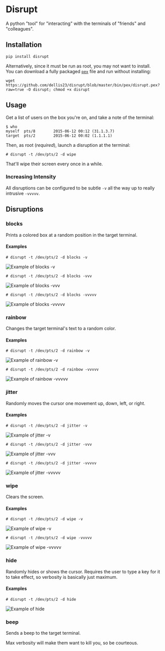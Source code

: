 # Disrupt

A python "tool" for "interacting" with the terminals of "friends" and 
"colleagues".

## Installation

    pip install disrupt

Alternatively, since it must be run as root, you may not want to install.  
You can download a fully packaged 
[`pex`](https://pex.readthedocs.org/en/latest/) file and run without 
installing:

    wget https://github.com/dellis23/disrupt/blob/master/bin/pex/disrupt.pex?raw=true -O disrupt; chmod +x disrupt

## Usage

Get a list of users on the box you're on, and take a note of the terminal:

    $ who
    myself  pts/8        2015-06-12 00:12 (31.1.3.7)
    target  pts/2        2015-06-12 00:02 (1.1.1.1)

Then, as root (*required*), launch a disruption at the terminal:

    # disrupt -t /dev/pts/2 -d wipe

That'll wipe their screen every once in a while.

### Increasing Intensity

All disruptions can be configured to be subtle `-v` all the way up to really 
intrusive `-vvvvv`.

## Disruptions

### blocks

Prints a colored box at a random position in the target terminal.

#### Examples

    # disrupt -t /dev/pts/2 -d blocks -v

![Example of blocks -v](https://github.com/dellis23/disrupt/blob/master/img/blocks-v.gif)

    # disrupt -t /dev/pts/2 -d blocks -vvv

![Example of blocks -vvv](https://github.com/dellis23/disrupt/blob/master/img/blocks-vvv.gif)

    # disrupt -t /dev/pts/2 -d blocks -vvvvv

![Example of blocks -vvvvv](https://github.com/dellis23/disrupt/blob/master/img/blocks-vvvvv.gif)

### rainbow

Changes the target terminal's text to a random color.

#### Examples

    # disrupt -t /dev/pts/2 -d rainbow -v

![Example of rainbow -v](https://github.com/dellis23/disrupt/blob/master/img/rainbow-v.gif)

    # disrupt -t /dev/pts/2 -d rainbow -vvvvv

![Example of rainbow -vvvvv](https://github.com/dellis23/disrupt/blob/master/img/rainbow-vvvvv.gif)

### jitter

Randomly moves the cursor one movement up, down, left, or right.

#### Examples

    # disrupt -t /dev/pts/2 -d jitter -v

![Example of jitter -v](https://github.com/dellis23/disrupt/blob/master/img/jitter-v.gif)

    # disrupt -t /dev/pts/2 -d jitter -vvv

![Example of jitter -vvv](https://github.com/dellis23/disrupt/blob/master/img/jitter-vvv.gif)

    # disrupt -t /dev/pts/2 -d jitter -vvvvv

![Example of jitter -vvvvv](https://github.com/dellis23/disrupt/blob/master/img/jitter-vvvvv.gif)

### wipe

Clears the screen.

#### Examples

    # disrupt -t /dev/pts/2 -d wipe -v

![Example of wipe -v](https://github.com/dellis23/disrupt/blob/master/img/wipe-v.gif)

    # disrupt -t /dev/pts/2 -d wipe -vvvvv

![Example of wipe -vvvvv](https://github.com/dellis23/disrupt/blob/master/img/wipe-vvvvv.gif)

### hide

Randomly hides or shows the cursor.  Requires the user to type a key for
it to take effect, so verbosity is basically just maximum.

#### Examples

    # disrupt -t /dev/pts/2 -d hide

![Example of hide](https://github.com/dellis23/disrupt/blob/master/img/hide.gif)

### beep

Sends a beep to the target terminal.

Max verbosity will make them want to kill you, so be courteous.
